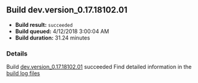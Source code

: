 ## Build dev.version_0.17.18102.01
- **Build result:** `succeeded`
- **Build queued:** 4/12/2018 3:00:04 AM
- **Build duration:** 31.24 minutes
### Details
Build [dev.version_0.17.18102.01](https://winappstudio.visualstudio.com/web/build.aspx?pcguid=a4ef43be-68ce-4195-a619-079b4d9834c2&builduri=vstfs%3a%2f%2f%2fBuild%2fBuild%2f25461) succeeded
Find detailed information in the [build log files](https://uwpctdiags.blob.core.windows.net/buildlogs/dev.version_0.17.18102.01_logs.zip)
